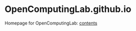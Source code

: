 # OpenComputingLab.github.io

Homepage for OpenComputingLab: [contents](https://OpenComputingLab.github.io)
